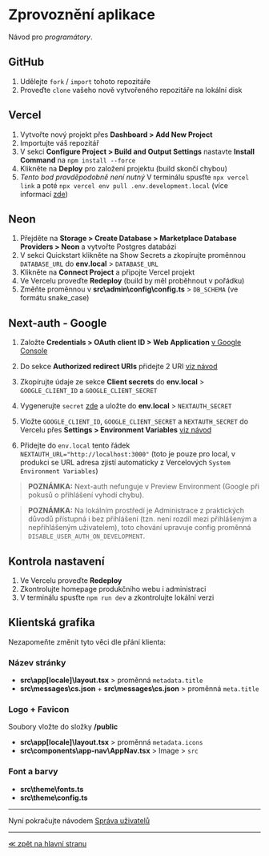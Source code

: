 # Zprovoznění aplikace

Návod pro _programátory_.

## GitHub

1. Udělejte `fork` / `import` tohoto repozitáře
2. Proveďte `clone` vašeho nově vytvořeného repozitáře na lokální disk

## Vercel

1. Vytvořte nový projekt přes **Dashboard > Add New Project**
2. Importujte váš repozitář
3. V sekci **Configure Project > Build and Output Settings** nastavte **Install Command** na `npm install --force`
4. Klikněte na **Deploy** pro založení projektu (build skončí chybou)
5. _Tento bod pravděpodobně není nutný_ V terminálu spusťte `npx vercel link` a poté `npx vercel env pull .env.development.local` (více informací [zde](https://vercel.com/docs/storage/vercel-kv/quickstart))

## Neon

1. Přejděte na **Storage > Create Database > Marketplace Database Providers > Neon** a vytvořte Postgres databázi
2. V sekci Quickstart klikněte na Show Secrets a zkopírujte proměnnou `DATABASE_URL` do **env.local** > `DATABASE_URL`
3. Klikněte na **Connect Project** a připojte Vercel projekt
4. Ve Vercelu proveďte **Redeploy** (build by měl proběhnout v pořádku)
5. Změňte proměnnou v **src\admin\config\config.ts** > `DB_SCHEMA` (ve formátu snake_case)

## Next-auth - Google

1. Založte **Credentials > OAuth client ID > Web Application** [v Google Console](https://console.developers.google.com/apis/credentials)

2. Do sekce **Authorized redirect URIs** přidejte 2 URI [viz návod](https://next-auth.js.org/providers/google#configuration)

3. Zkopírujte údaje ze sekce **Client secrets** do **env.local** > `GOOGLE_CLIENT_ID` a `GOOGLE_CLIENT_SECRET`

4. Vygenerujte `secret` [zde](https://generate-secret.vercel.app/32) a uložte do **env.local** > `NEXTAUTH_SECRET`

5. Vložte `GOOGLE_CLIENT_ID`, `GOOGLE_CLIENT_SECRET` a `NEXTAUTH_SECRET` do Vercelu přes **Settings > Environment Variables** [viz návod](https://vercel.com/guides/how-to-add-vercel-environment-variables)

6. Přidejte do `env.local` tento řádek `NEXTAUTH_URL="http://localhost:3000"` (toto je pouze pro local, v produkci se URL adresa zjistí automaticky z Vercelových `System Environment Variables`)

> **POZNÁMKA:** Next-auth nefunguje v Preview Environment (Google při pokusů o přihlášení vyhodí chybu).

> **POZNÁMKA:** Na lokálním prostředí je Administrace z praktických důvodů přístupná i bez přihlášení (tzn. není rozdíl mezi přihlášeným a nepřihlášeným uživatelem), toto chování upravuje config proměnná `DISABLE_USER_AUTH_ON_DEVELOPMENT`.

## Kontrola nastavení

1. Ve Vercelu proveďte **Redeploy**
2. Zkontrolujte homepage produkčního webu i administraci
3. V terminálu spusťte `npm run dev` a zkontrolujte lokální verzi

## Klientská grafika

Nezapomeňte změnit tyto věci dle přání klienta:

### Název stránky

- **src\app\[locale]\layout.tsx** > proměnná `metadata.title`
- **src\messages\cs.json** + **src\messages\cs.json** > proměnná `meta.title`

### Logo + Favicon

Soubory vložte do složky **/public**

- **src\app\[locale]\layout.tsx** > proměnná `metadata.icons`
- **src\components\app-nav\AppNav.tsx** > Image > `src`

### Font a barvy

- **src\theme\fonts.ts**
- **src\theme\config.ts**

---

Nyní pokračujte návodem [Správa uživatelů](/users.md)

---

[≪ zpět na hlavní stranu](/index.md)
